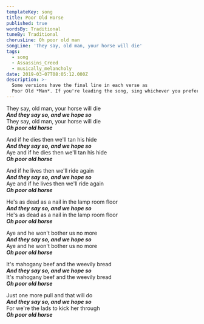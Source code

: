```yaml
---
templateKey: song
title: Poor Old Horse
published: true
wordsBy: Traditional
tuneBy: Traditional
chorusLine: Oh poor old man
songLine: 'They say, old man, your horse will die'
tags:
  - song
  - Assassins_Creed
  - musically_melancholy
date: 2019-03-07T08:05:12.000Z
description: >-
  Some versions have the final line in each verse as
  Poor Old *Man*. If you're leading the song, sing whichever you prefer.
---
```

They say, old man, your horse will die\
***And they say so, and we hope so***\
They say, old man, your horse will die\
***Oh poor old horse***

And if he dies then we'll tan his hide\
***And they say so, and we hope so***\
Aye and if he dies then we'll tan his hide\
***Oh poor old horse***

And if he lives then we'll ride again\
***And they say so, and we hope so***\
Aye and if he lives then we'll ride again\
***Oh poor old horse***

He's as dead as a nail in the lamp room floor\
***And they say so, and we hope so***\
He's as dead as a nail in the lamp room floor\
***Oh poor old horse***

Aye and he won't bother us no more\
***And they say so, and we hope so***\
Aye and he won't bother us no more\
***Oh poor old horse***

It's mahogany beef and the weevily bread\
***And they say so, and we hope so***\
It's mahogany beef and the weevily bread\
***Oh poor old horse***

Just one more pull and that will do\
***And they say so, and we hope so***\
For we're the lads to kick her through\
***Oh poor old horse***
